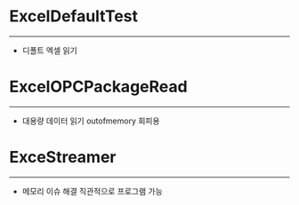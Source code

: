 # ExcelDefaultTest
--------
- 디폴트 엑셀 읽기

 

# ExcelOPCPackageRead
--------
- 대용량 데이터 읽기 outofmemory 회피용


# ExceStreamer
-------

- 메모리 이슈 해결 직관적으로 프로그램 가능





 
